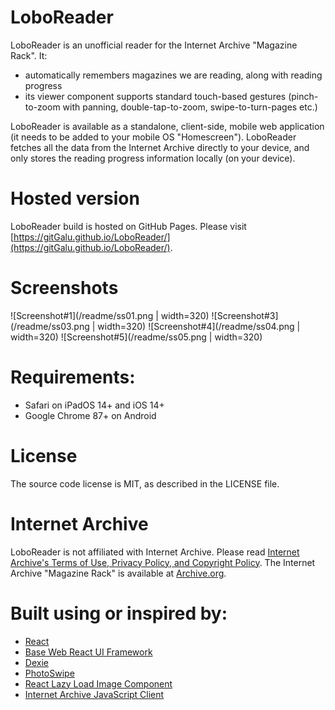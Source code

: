 # LoboReader
LoboReader is an unofficial reader for the Internet Archive "Magazine Rack". It:
* automatically remembers magazines we are reading, along with reading progress
* its viewer component supports standard touch-based gestures (pinch-to-zoom with panning, double-tap-to-zoom, swipe-to-turn-pages etc.)

LoboReader is available as a standalone, client-side, mobile web application (it needs to be added to your mobile OS "Homescreen"). LoboReader fetches all the data from the Internet Archive directly to your device, and only stores the reading progress information locally (on your device).

# Hosted version
LoboReader build is hosted on GitHub Pages.
Please visit [https://gitGalu.github.io/LoboReader/](https://gitGalu.github.io/LoboReader/).

# Screenshots

![Screenshot#1](/readme/ss01.png | width=320)
![Screenshot#3](/readme/ss03.png | width=320)
![Screenshot#4](/readme/ss04.png | width=320)
![Screenshot#5](/readme/ss05.png | width=320)

# Requirements:
* Safari on iPadOS 14+ and iOS 14+
* Google Chrome 87+ on Android

# License
The source code license is MIT, as described in the LICENSE file.

# Internet Archive
LoboReader is not affiliated with Internet Archive.
Please read [Internet Archive's Terms of Use, Privacy Policy, and Copyright Policy](https://archive.org/about/terms.php).
The Internet Archive "Magazine Rack" is available at [Archive.org](https://archive.org/details/magazine_rack).

# Built using or inspired by:
* [React](https://github.com/facebook/react)
* [Base Web React UI Framework](https://github.com/uber/baseweb)
* [Dexie](https://github.com/dfahlander/Dexie.js/)
* [PhotoSwipe](https://photoswipe.com)
* [React Lazy Load Image Component](https://github.com/Aljullu/react-lazy-load-image-component)
* [Internet Archive JavaScript Client](https://github.com/rchrd2/iajs)

